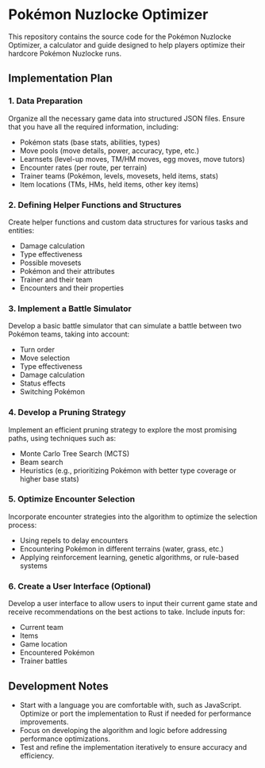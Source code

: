 # Pokémon Nuzlocke Optimizer

This repository contains the source code for the Pokémon Nuzlocke Optimizer, a calculator and guide designed to help players optimize their hardcore Pokémon Nuzlocke runs.

## Implementation Plan

### 1. Data Preparation

Organize all the necessary game data into structured JSON files. Ensure that you have all the required information, including:

- Pokémon stats (base stats, abilities, types)
- Move pools (move details, power, accuracy, type, etc.)
- Learnsets (level-up moves, TM/HM moves, egg moves, move tutors)
- Encounter rates (per route, per terrain)
- Trainer teams (Pokémon, levels, movesets, held items, stats)
- Item locations (TMs, HMs, held items, other key items)

### 2. Defining Helper Functions and Structures

Create helper functions and custom data structures for various tasks and entities:

- Damage calculation
- Type effectiveness
- Possible movesets
- Pokémon and their attributes
- Trainer and their team
- Encounters and their properties

### 3. Implement a Battle Simulator

Develop a basic battle simulator that can simulate a battle between two Pokémon teams, taking into account:

- Turn order
- Move selection
- Type effectiveness
- Damage calculation
- Status effects
- Switching Pokémon

### 4. Develop a Pruning Strategy

Implement an efficient pruning strategy to explore the most promising paths, using techniques such as:

- Monte Carlo Tree Search (MCTS)
- Beam search
- Heuristics (e.g., prioritizing Pokémon with better type coverage or higher base stats)

### 5. Optimize Encounter Selection

Incorporate encounter strategies into the algorithm to optimize the selection process:

- Using repels to delay encounters
- Encountering Pokémon in different terrains (water, grass, etc.)
- Applying reinforcement learning, genetic algorithms, or rule-based systems

### 6. Create a User Interface (Optional)

Develop a user interface to allow users to input their current game state and receive recommendations on the best actions to take. Include inputs for:

- Current team
- Items
- Game location
- Encountered Pokémon
- Trainer battles

## Development Notes

- Start with a language you are comfortable with, such as JavaScript. Optimize or port the implementation to Rust if needed for performance improvements.
- Focus on developing the algorithm and logic before addressing performance optimizations.
- Test and refine the implementation iteratively to ensure accuracy and efficiency.
